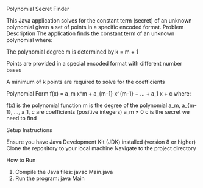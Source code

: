 Polynomial Secret Finder

This Java application solves for the constant term (secret) of an unknown polynomial given a set of points in a specific encoded format.
Problem Description
The application finds the constant term of an unknown polynomial where:

The polynomial degree m is determined by k = m + 1

Points are provided in a special encoded format with different number bases

A minimum of k points are required to solve for the coefficients

Polynomial Form
f(x) = a_m x^m + a_{m-1} x^{m-1} + ... + a_1 x + c
where:

f(x) is the polynomial function
m is the degree of the polynomial
a_m, a_{m-1}, ..., a_1, c are coefficients (positive integers)
a_m ≠ 0
c is the secret we need to find

Setup Instructions

Ensure you have Java Development Kit (JDK) installed (version 8 or higher)
Clone the repository to your local machine
Navigate to the project directory

How to Run

1) Compile the Java files: javac Main.java
2) Run the program: java Main
